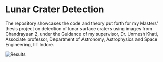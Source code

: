 # Lunar Crater Detection
The repository showcases the code and theory put forth for my Masters' thesis project on detection of lunar surface craters using images from Chandrayaan 2, under the Guidance of my supervisor, Dr. Unmesh Khati, Associate professor, Department of Astronomy, Astrophysics and Space Engineering, IIT Indore.

![Results](Results.jpg)
